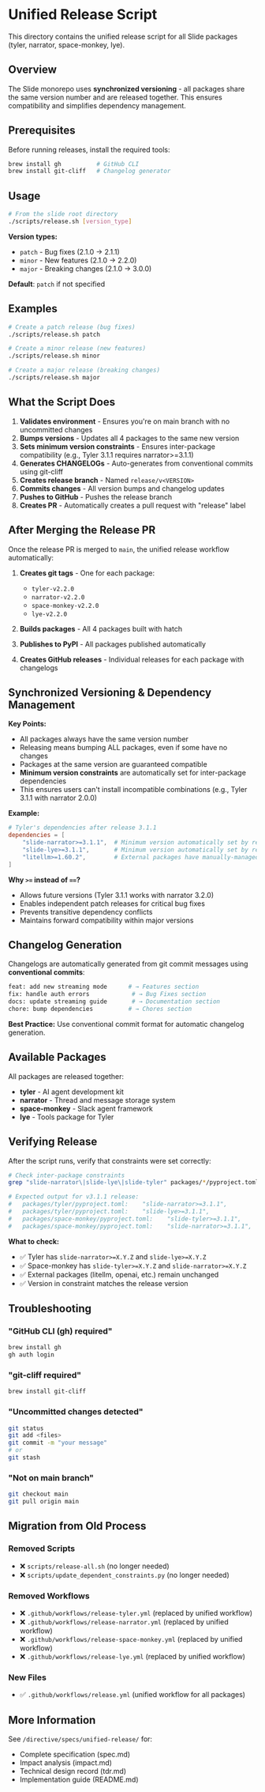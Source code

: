 # Unified Release Script

This directory contains the unified release script for all Slide packages (tyler, narrator, space-monkey, lye).

## Overview

The Slide monorepo uses **synchronized versioning** - all packages share the same version number and are released together. This ensures compatibility and simplifies dependency management.

## Prerequisites

Before running releases, install the required tools:

```bash
brew install gh          # GitHub CLI
brew install git-cliff   # Changelog generator
```

## Usage

```bash
# From the slide root directory
./scripts/release.sh [version_type]
```

**Version types:**
- `patch` - Bug fixes (2.1.0 → 2.1.1)
- `minor` - New features (2.1.0 → 2.2.0)
- `major` - Breaking changes (2.1.0 → 3.0.0)

**Default**: `patch` if not specified

## Examples

```bash
# Create a patch release (bug fixes)
./scripts/release.sh patch

# Create a minor release (new features)
./scripts/release.sh minor

# Create a major release (breaking changes)
./scripts/release.sh major
```

## What the Script Does

1. **Validates environment** - Ensures you're on main branch with no uncommitted changes
2. **Bumps versions** - Updates all 4 packages to the same new version
3. **Sets minimum version constraints** - Ensures inter-package compatibility (e.g., Tyler 3.1.1 requires narrator>=3.1.1)
4. **Generates CHANGELOGs** - Auto-generates from conventional commits using git-cliff
5. **Creates release branch** - Named `release/v<VERSION>`
6. **Commits changes** - All version bumps and changelog updates
7. **Pushes to GitHub** - Pushes the release branch
8. **Creates PR** - Automatically creates a pull request with "release" label

## After Merging the Release PR

Once the release PR is merged to `main`, the unified release workflow automatically:

1. **Creates git tags** - One for each package:
   - `tyler-v2.2.0`
   - `narrator-v2.2.0`
   - `space-monkey-v2.2.0`
   - `lye-v2.2.0`

2. **Builds packages** - All 4 packages built with hatch

3. **Publishes to PyPI** - All packages published automatically

4. **Creates GitHub releases** - Individual releases for each package with changelogs

## Synchronized Versioning & Dependency Management

**Key Points:**
- All packages always have the same version number
- Releasing means bumping ALL packages, even if some have no changes
- Packages at the same version are guaranteed compatible
- **Minimum version constraints** are automatically set for inter-package dependencies
- This ensures users can't install incompatible combinations (e.g., Tyler 3.1.1 with narrator 2.0.0)

**Example:**
```toml
# Tyler's dependencies after release 3.1.1
dependencies = [
    "slide-narrator>=3.1.1",  # Minimum version automatically set by release script!
    "slide-lye>=3.1.1",       # Minimum version automatically set by release script!
    "litellm>=1.60.2",        # External packages have manually-managed constraints
]
```

**Why `>=` instead of `==`?**
- Allows future versions (Tyler 3.1.1 works with narrator 3.2.0)
- Enables independent patch releases for critical bug fixes
- Prevents transitive dependency conflicts
- Maintains forward compatibility within major versions

## Changelog Generation

Changelogs are automatically generated from git commit messages using **conventional commits**:

```bash
feat: add new streaming mode      # → Features section
fix: handle auth errors            # → Bug Fixes section
docs: update streaming guide       # → Documentation section
chore: bump dependencies          # → Chores section
```

**Best Practice:** Use conventional commit format for automatic changelog generation.

## Available Packages

All packages are released together:
- **tyler** - AI agent development kit
- **narrator** - Thread and message storage system
- **space-monkey** - Slack agent framework
- **lye** - Tools package for Tyler

## Verifying Release

After the script runs, verify that constraints were set correctly:

```bash
# Check inter-package constraints
grep "slide-narrator\|slide-lye\|slide-tyler" packages/*/pyproject.toml

# Expected output for v3.1.1 release:
#   packages/tyler/pyproject.toml:    "slide-narrator>=3.1.1",
#   packages/tyler/pyproject.toml:    "slide-lye>=3.1.1",
#   packages/space-monkey/pyproject.toml:    "slide-tyler>=3.1.1",
#   packages/space-monkey/pyproject.toml:    "slide-narrator>=3.1.1",
```

**What to check:**
- ✅ Tyler has `slide-narrator>=X.Y.Z` and `slide-lye>=X.Y.Z`
- ✅ Space-monkey has `slide-tyler>=X.Y.Z` and `slide-narrator>=X.Y.Z`
- ✅ External packages (litellm, openai, etc.) remain unchanged
- ✅ Version in constraint matches the release version

## Troubleshooting

### "GitHub CLI (gh) required"
```bash
brew install gh
gh auth login
```

### "git-cliff required"
```bash
brew install git-cliff
```

### "Uncommitted changes detected"
```bash
git status
git add <files>
git commit -m "your message"
# or
git stash
```

### "Not on main branch"
```bash
git checkout main
git pull origin main
```

## Migration from Old Process

### Removed Scripts
- ❌ `scripts/release-all.sh` (no longer needed)
- ❌ `scripts/update_dependent_constraints.py` (no longer needed)

### Removed Workflows
- ❌ `.github/workflows/release-tyler.yml` (replaced by unified workflow)
- ❌ `.github/workflows/release-narrator.yml` (replaced by unified workflow)
- ❌ `.github/workflows/release-space-monkey.yml` (replaced by unified workflow)
- ❌ `.github/workflows/release-lye.yml` (replaced by unified workflow)

### New Files
- ✅ `.github/workflows/release.yml` (unified workflow for all packages)

## More Information

See `/directive/specs/unified-release/` for:
- Complete specification (spec.md)
- Impact analysis (impact.md)
- Technical design record (tdr.md)
- Implementation guide (README.md)
